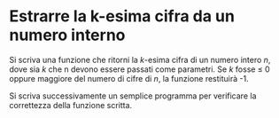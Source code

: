 # Estrarre la k-esima cifra da un numero interno

Si scriva una funzione che ritorni la *k*-esima cifra di un numero intero *n*, dove sia *k* che n devono essere passati come parametri. Se *k* fosse ≤ 0 oppure maggiore del numero di cifre di *n*, la funzione restituirà -1.

Si scriva successivamente un semplice programma per verificare la correttezza della funzione scritta.
